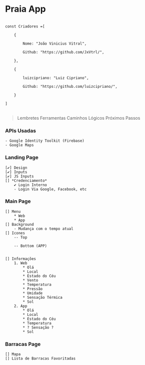 # Praia App

<code>
const Criadores =[</br>
    {</br>
        Nome: "João Vinicius Vitral",</br>
        Github: "https://github.com/JxVtrl/",</br>
    },</br>
    {</br>
        luizcipriano: "Luiz Cipriano",</br>
        Github: "https://github.com/luizcipriano/",</br>
    }</br>
]
</code>
</br>


>   Lembretes
>   Ferramentas
>   Caminhos Lógicos
>   Próximos Passos

### APIs Usadas
    - Google Identity Toolkit (Firebase)
    - Google Maps


### Landing Page
    [✔] Design
    [✔] Inputs
    [✔] JS Inputs
    [] *Credenciamento*
        ✔ Login Interno
        - Login Via Google, Facebook, etc

### Main Page
    [] Menu    
        * Web
        * App
    [] Background
        - Mudança com o tempo atual
    [] Icones
        -- Top
            
        -- Bottom (APP)

    
    [] Informações
        1. Web
            * Olá
            * Local
            * Estado do Céu
            * Vento
            * Temperatura
            * Pressão
            * Umidade
            * Sensação Térmica
            * Sol
        2. App
            * Olá
            * Local
            * Estado do Céu
            * Temperatura
            * ? Sensação ?
            * Sol

### Barracas Page
    [] Mapa
    [] Lista de Barracas Favoritadas

